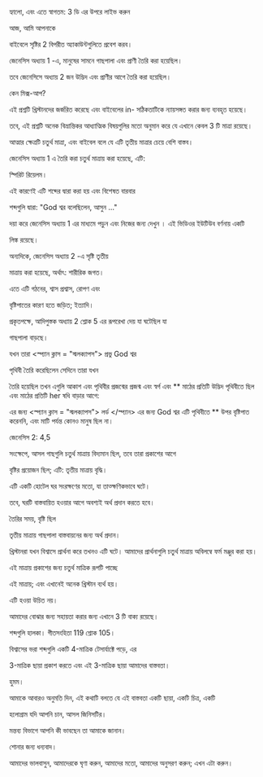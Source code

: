 হ্যালো, এবং এতে স্বাগতম: 3 ডি এর উপরে লাইভ করুন

আজ, আমি আপনাকে

বাইবেলে সৃষ্টির 2 বিপরীত অ্যাকাউন্টগুলিতে প্রবেশ করব।

জেনেসিস অধ্যায় 1 -এ, মানুষের সামনে গাছপালা এবং প্রাণী তৈরি করা হয়েছিল।

তবে জেনেসিসে অধ্যায় 2 জন উদ্ভিদ এবং প্রাণীর আগে তৈরি করা হয়েছিল।

কেন মিক্স-আপ?

এই প্রশ্নটি খ্রিস্টানদের জর্জরিত করেছে এবং বাইবেলের in- সঠিকতাটিকে ন্যায়সঙ্গত করার জন্য ব্যবহৃত হয়েছে।

তবে, এই প্রশ্নটি অনেক বিভ্রান্তিকর আধ্যাত্মিক বিষয়গুলির মতো অনুমান করে যে এখানে কেবল 3 টি মাত্রা রয়েছে।

আত্মার ক্ষেত্রটি চতুর্থ মাত্রা, এবং বাইবেল বলে যে এটি তৃতীয় মাত্রার চেয়ে বেশি বাস্তব।

জেনেসিস অধ্যায় 1 এ তৈরি করা চতুর্থ মাত্রায় করা হয়েছে, এটি:

স্পিরিট রিয়েলম।

এই কারণেই এটি শব্দের দ্বারা করা হয় এবং বিশেষত বারবার

শব্দগুলি দ্বারা: "God শ্বর বলেছিলেন, আসুন ..."

দয়া করে জেনেসিস অধ্যায় 1 এর মাধ্যমে পড়ুন এবং নিজের জন্য দেখুন । এই ভিডিওর ইউটিউব বর্ণনায় একটি

লিঙ্ক রয়েছে।

অন্যদিকে, জেনেসিস অধ্যায় 2 -এ সৃষ্টি তৃতীয়

মাত্রায় করা হয়েছে, অর্থাৎ: শারীরিক জগত।

এতে এটি গঠনের, শ্বাস প্রশ্বাস, রোপণ এবং

বৃষ্টিপাতের কারণ হতে জড়িত; ইত্যাদি।

প্রকৃতপক্ষে, আদিপুস্তক অধ্যায় 2 শ্লোক 5 এর রূপরেখা দেয় যা ঘটেছিল যা

গাছপালা বাড়ছে।

যখন তারা <স্প্যান ক্লাস = "স্মলক্যাপস"> প্রভু </span> God শ্বর

পৃথিবী তৈরি করেছিলেন সেদিনে তারা যখন

তৈরি হয়েছিল তখন এগুলি আকাশ এবং পৃথিবীর প্রজন্মের প্রজন্ম এবং স্বর্গ এবং ** মাঠের প্রতিটি উদ্ভিদ পৃথিবীতে ছিল এবং মাঠের প্রতিটি her ষধি বাড়ার আগে:

এর জন্য <স্প্যান ক্লাস = "স্মলক্যাপস"> লর্ড </স্প্যান> এর জন্য God শ্বর এটি পৃথিবীতে ** উপর বৃষ্টিপাত করেননি, এবং মাটি পর্যন্ত কোনও মানুষ ছিল না।

জেনেসিস 2: 4,5

সংক্ষেপে, আসল গাছগুলি চতুর্থ মাত্রায় বিদ্যমান ছিল, তবে তারা প্রকাশের আগে

বৃষ্টির প্রয়োজন ছিল; এটি: তৃতীয় মাত্রায় বৃদ্ধি।

এটি একটি হোটেল ঘর সংরক্ষণের মতো, যা তাত্ক্ষণিকভাবে ঘটে।

তবে, ঘরটি বাস্তবায়িত হওয়ার আগে অবশ্যই অর্থ প্রদান করতে হবে।

তৈরির সময়, বৃষ্টি ছিল

তৃতীয় মাত্রায় গাছপালা বাস্তবায়নের জন্য অর্থ প্রদান।

খ্রিস্টানরা যখন বিশ্বাসে প্রার্থনা করে তখনও এটি ঘটে। আমাদের প্রার্থনাগুলি চতুর্থ মাত্রায় অবিলম্বে ফর্ম মঞ্জুর করা হয়।

এই মাত্রায় প্রকাশের জন্য চতুর্থ মাত্রিক রূপটি পাচ্ছে

এই মাত্রায়; এবং এখানেই অনেক খ্রিস্টান ব্যর্থ হয়।

এটি হওয়া উচিত নয়।

আমাদের বোঝার জন্য সহায়তা করার জন্য এখানে 3 টি বাক্য রয়েছে।

শব্দগুলি হালকা। গীতসংহিতা 119 শ্লোক 105।

বিশ্বাসের ভরা শব্দগুলি একটি 4-মাত্রিক টেসার্যাক্টে পড়ে, এর

3-মাত্রিক ছায়া প্রকাশ করতে এবং এই 3-মাত্রিক ছায়া আমাদের বাস্তবতা।

হুমম।

আমাকে আবারও অনুমতি দিন, এই কথাটি বলতে যে এই বাস্তবতা একটি ছায়া, একটি চিত্র, একটি

হলোগ্রাম যদি আপনি চান, আসল জিনিসটির।

মন্তব্য বিভাগে আপনি কী ভাবছেন তা আমাকে জানান।

শোনার জন্য ধন্যবাদ।

আমাদের ভালবাসুন, আমাদেরকে ঘৃণা করুন, আমাদের মতো, আমাদের অনুসরণ করুন; এখন এটা করুন।